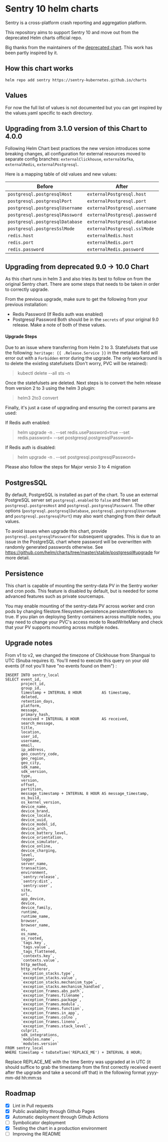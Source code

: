# Sentry 10 helm charts

Sentry is a cross-platform crash reporting and aggregation platform.

This repository aims to support Sentry 10 and move out from the deprecated Helm charts official repo.

Big thanks from the maintainers of the [deprecated chart](https://github.com/helm/charts/tree/master/stable/sentry). This work has been partly inspired by it.

## How this chart works

`helm repo add sentry https://sentry-kubernetes.github.io/charts`

## Values

For now the full list of values is not documented but you can get inspired by the values.yaml specific to each directory.

## Upgrading from 3.1.0 version of this Chart to 4.0.0

Following Helm Chart best practices the new version introduces some breaking changes, all configuration for external
resources moved to separate config branches: `externalClickhouse`, `externalKafka`, `externalRedis`, `externalPostgresql`.

Here is a mapping table of old values and new values:

| Before                          | After                                |
| ------------------------------- | ------------------------------------ |
| `postgresql.postgresqlHost`     | `externalPostgresql.host`            |
| `postgresql.postgresqlPort`     | `externalPostgresql.port`            |
| `postgresql.postgresqlUsername` | `externalPostgresql.username`        |
| `postgresql.postgresqlPassword` | `externalPostgresql.password`        |
| `postgresql.postgresqlDatabase` | `externalPostgresql.database`        |
| `postgresql.postgresSslMode`    | `externalPostgresql.sslMode`         |
| `redis.host`                    | `externalRedis.host`                 |
| `redis.port`                    | `externalRedis.port`                 |
| `redis.password`                | `externalRedis.password`             |


## Upgrading from deprecated 9.0 -> 10.0 Chart
As this chart runs in helm 3 and also tries its best to follow on from the original Sentry chart. There are some steps that needs to be taken in order to correctly upgrade. 

From the previous upgrade, make sure to get the following from your previous installation:
 - Redis Password (If Redis auth was enabled)
 - Postgresql Password 
Both should be in the `secrets` of your original 9.0 release. Make a note of both of these values.

#### Upgrade Steps
Due to an issue where transferring from Helm 2 to 3. Statefulsets that use the following: `heritage: {{ .Release.Service }}` in the metadata field will error out with a `Forbidden` error during the upgrade. The only workaround is to delete the existing statefulsets (Don't worry, PVC will be retained):

> kubectl delete --all sts -n <Sentry Namespace>

Once the statefulsets are deleted. Next steps is to convert the helm release from version 2 to 3 using the helm 3 plugin:

> helm3 2to3 convert <Sentry Release Name>

Finally, it's just a case of upgrading and ensuring the correct params are used:

If Redis auth enabled:

> helm upgrade -n <Sentry namespace> <Sentry Release> . --set redis.usePassword=true --set redis.password=<Redis Password> --set postgresql.postgresqlPassword=<Postgresql Password>

If Redis auth is disabled:
> helm upgrade -n <Sentry namespace> <Sentry Release> . --set postgresql.postgresqlPassword=<Postgresql Password>
 
Please also follow the steps for Major versio 3 to 4 migration

## PostgresSQL

By default, PostgreSQL is installed as part of the chart. To use an external PostgreSQL server set `postgresql.enabled` to `false` and then set `postgresql.postgresHost` and `postgresql.postgresqlPassword`. The other options (`postgresql.postgresqlDatabase`, `postgresql.postgresqlUsername` and `postgresql.postgresqlPort`) may also want changing from their default values.

To avoid issues when upgrade this chart, provide `postgresql.postgresqlPassword` for subsequent upgrades. This is due to an issue in the PostgreSQL chart where password will be overwritten with randomly generated passwords otherwise. See https://github.com/helm/charts/tree/master/stable/postgresql#upgrade for more detail.

## Persistence

This chart is capable of mounting the sentry-data PV in the Sentry worker and cron pods. This feature is disabled by default, but is needed for some advanced features such as private sourcemaps.

You may enable mounting of the sentry-data PV across worker and cron pods by changing filestore.filesystem.persistence.persistentWorkers to true. If you plan on deploying Sentry containers across multiple nodes, you may need to change your PVC's access mode to ReadWriteMany and check that your PV supports mounting across multiple nodes.

## Upgrade notes

From v1 to v2, we changed the timezone of Clickhouse from Shanguai to UTC (Snuba requires it).
You'll need to execute this query on your old events (if not you'll have "no events found on them") :

```
INSERT INTO sentry_local
SELECT event_id,
       project_id,
       group_id,
       timestamp + INTERVAL 8 HOUR         AS timestamp,
       deleted,
       retention_days,
       platform,
       message,
       primary_hash,
       received + INTERVAL 8 HOUR          AS received,
       search_message,
       title,
       location,
       user_id,
       username,
       email,
       ip_address,
       geo_country_code,
       geo_region,
       geo_city,
       sdk_name,
       sdk_version,
       type,
       version,
       offset,
       partition,
       message_timestamp + INTERVAL 8 HOUR AS message_timestamp,
       os_build,
       os_kernel_version,
       device_name,
       device_brand,
       device_locale,
       device_uuid,
       device_model_id,
       device_arch,
       device_battery_level,
       device_orientation,
       device_simulator,
       device_online,
       device_charging,
       level,
       logger,
       server_name,
       transaction,
       environment,
       `sentry:release`,
       `sentry:dist`,
       `sentry:user`,
       site,
       url,
       app_device,
       device,
       device_family,
       runtime,
       runtime_name,
       browser,
       browser_name,
       os,
       os_name,
       os_rooted,
       `tags.key`,
       `tags.value`,
       _tags_flattened,
       `contexts.key`,
       `contexts.value`,
       http_method,
       http_referer,
       `exception_stacks.type`,
       `exception_stacks.value`,
       `exception_stacks.mechanism_type`,
       `exception_stacks.mechanism_handled`,
       `exception_frames.abs_path`,
       `exception_frames.filename`,
       `exception_frames.package`,
       `exception_frames.module`,
       `exception_frames.function`,
       `exception_frames.in_app`,
       `exception_frames.colno`,
       `exception_frames.lineno`,
       `exception_frames.stack_level`,
       culprit,
       sdk_integrations,
       `modules.name`,
       `modules.version`
FROM sentry_local
WHERE timestamp < toDateTime('REPLACE_ME') + INTERVAL 8 HOUR;
```

Replace REPLACE_ME with the time Sentry was upgraded at in UTC (it should suffice to grab the timestamp from the first correctly received event after the upgrade and take a second off that) in the following format yyyy-mm-dd hh:mm:ss

## Roadmap

- [X] Lint in Pull requests
- [X] Public availability through Github Pages
- [X] Automatic deployment through Github Actions
- [ ] Symbolicator deployment
- [X] Testing the chart in a production environment
- [ ] Improving the README
